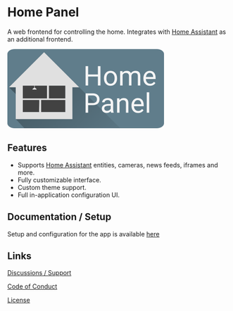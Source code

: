 # Home Panel

A web frontend for controlling the home. Integrates with [Home Assistant](https://www.home-assistant.io) as an additional frontend.

![banner](public/banner.png)

## Features

- Supports [Home Assistant](https://www.home-assistant.io) entities, cameras, news feeds, iframes and more.
- Fully customizable interface.
- Custom theme support.
- Full in-application configuration UI.

## Documentation / Setup

Setup and configuration for the app is available [here](https://home-panel.timmo.dev/docs/setup)

## Links

[Discussions / Support](https://github.com/timmo001/home-panel/discussions)

[Code of Conduct](.github/CODE_OF_CONDUCT.md)

[License](LICENSE)
